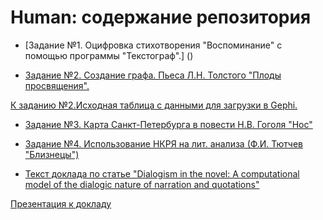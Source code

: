 # Human: содержание репозитория
* [Задание №1. Оцифровка стихотворения "Воспоминание" с помощью программы "Текстограф".] ()

* [Задание №2. Создание графа. Пьеса Л.Н. Толстого "Плоды просвящения".](https://github.com/Polivarfolomeeva/human/blob/master/%D0%B3%D1%80%D0%B0%D1%84.pdf "Задание №2. Создание графа")

[К заданию №2.Исходная таблица с данными для загрузки в Gephi.](https://github.com/Polivarfolomeeva/human/blob/master/ezlinavis%20(1).csv "Задание №2. Исходная таблица")

* [Задание №3. Карта Санкт-Петербурга в повести Н.В. Гоголя "Нос"](https://github.com/Polivarfolomeeva/human/blob/master/map.geojson "Задание №3. Карта")

* [Задание №4. Использование НКРЯ на лит. анализа (Ф.И. Тютчев "Близнецы")](https://github.com/Polivarfolomeeva/human/blob/master/%D0%BA%D0%BE%D1%80%D0%BF%D1%83%D1%81%D0%BD%D0%BE%D0%B5%20%D0%B8%D1%81%D1%81%D0%BB%D0%B5%D0%B4%D0%BE%D0%B2%D0%B0%D0%BD%D0%B8%D0%B5.md "Задание №4")

* [Текст доклада по статье "Dialogism in the novel: A computational model of the dialogic nature of narration and quotations"](https://github.com/Polivarfolomeeva/human/blob/master/%D0%A2%D0%B5%D0%BA%D1%81%D1%82%20%D0%B4%D0%BE%D0%BA%D0%BB%D0%B0%D0%B4%D0%B0.md "Текст доклада")

[Презентация к докладу](https://github.com/Polivarfolomeeva/human/blob/master/%D0%BF%D1%80%D0%B5%D0%B7%D0%B5%D0%BD%D1%82%D0%B0%D1%86%D0%B8%D1%8F%20%D0%BF%D0%BE%20%D0%B4%D0%BE%D0%BA%D0%BB%D0%B0%D0%B4%D1%83.odp "Презентация")
